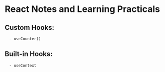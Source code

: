 # React Notes and Learning Practicals
 ## Custom Hooks:
      - useCounter()
 ## Built-in Hooks:
      - useContext

